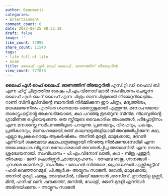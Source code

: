 ```yaml
---
author: Beaumaris
categories:
- Entertainment
comment_count: 0
date: 2023-08-25 08:32:18
draft: false
image: ''
like_count: 47995
share_count: 11540
tags:
- life full of life
- onam
title: ലൈഫ് ഫുൾ ഓഫ് ലൈഫ്, ഓണത്തിന് തീയേറ്ററിൽ
view_count: 777878
---
```


**ലൈഫ് ഫുൾ ഓഫ് ലൈഫ്. ഓണത്തിന് തീയേറ്ററിൽ** എസ്.റ്റി.ഡി ഫൈവ് ബി എന്ന ഹിറ്റ് ചിത്രത്തിനു ശേഷം പി.എം.വിനോദ് ലാൽ സംവിധാനം ചെയ്യുന്ന ലൈഫ് ഫുൾ ഓഫ് ലൈഫ് എന്ന ചിത്രം ഓണചിത്രമായി തീയേറ്ററിലെത്തും. റാണി സിനി മൂവീസിൻ്റെ ബാനറിൽ നിർമ്മിക്കുന്ന ഈ ചിത്രം, മദ്യത്തിനും, മയക്കുമരുന്നിനും എതിരെ ശക്തമായ മെസ്സേജുമായി എത്തുന്നു. മനോഹരമായ താരാട്ടുപാട്ടിൻ്റെ അകമ്പടിയോടെ, കഥ പറഞ്ഞു തുടങ്ങുന്ന സിനിമ, നിലമ്പൂരിൻ്റെ ഗ്രാമീണത ഒപ്പിയെടുക്കുന്നു. ഒരു സ്ത്രീയുടെ വൈകാരിക അംശങ്ങൾ, ഹിപ്നോട്ടിസം എന്ന മനശാസ്ത്ര സമീപനത്തിലൂടെ പറയുന്നു. പ്രണയവും, വിരഹവും, പകയും, പ്രതികാരവും, മനോഹരമായി,രണ്ട് കാലഘട്ടങ്ങളിലായി അവതരിപ്പിക്കുന്ന കഥ, എല്ലാ പ്രേക്ഷകരെയും ആകർഷിക്കും. അനിൽ മുരളി, മാമുക്കോയ, ദേവൻ എന്നിവർ ശക്തമായ കഥാപാത്രങ്ങളായി നിറഞ്ഞു നിൽക്കുന്നു.സേഠ്ജി എന്ന അധോലോക വില്ലനെ മനോഹരമായി അവതരിപ്പിച്ച അബാബീൽ എന്ന നടനും ശ്രദ്ധേയനായി. സംവിധാനം - പി.എം.വിനോദ് ലാൽ, കഥ - ബിജു പുത്തൂർ, തിരക്കഥ - മണി ഷൊർണ്ണൂർ,ഛായാഗ്രഹണം - രാഘവ രാജു, ഗാനങ്ങൾ - ചുനക്കര രാമൻകുട്ടി ,സംഗീതം - മോഹൻ സിത്താര ,പ്രൊഡക്ഷൻ എക്സിക്യൂട്ടീവ് -ഹരി വെഞ്ഞാറമ്മൂട്, പി.ആർ.ഒ- അയ്മനം സാജൻ. ദേവൻ, മാമുക്കോയ, അനിൽ മുരളി, ഷാജു, അബാബീൽ, വിജയ് മേനോൻ ,അസീസ്, ഊർമ്മിള ഉണ്ണി, മിനി, ഹനീഷ് ഖനി, ഷൗക്കത്ത്, ജസീൽ, ഡോളി, രജനി മുരളി എന്നിവർ അഭിനയിക്കുന്നു. - അയ്മനം സാജൻ